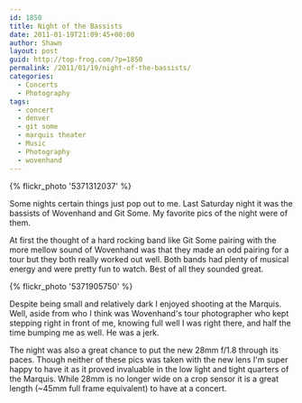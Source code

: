 ```yaml
---
id: 1850
title: Night of the Bassists
date: 2011-01-19T21:09:45+00:00
author: Shawn
layout: post
guid: http://top-frog.com/?p=1850
permalink: /2011/01/19/night-of-the-bassists/
categories:
  - Concerts
  - Photography
tags:
  - concert
  - denver
  - git some
  - marquis theater
  - Music
  - Photography
  - wovenhand
---
```


{% flickr_photo '5371312037' %}

Some nights certain things just pop out to me. Last Saturday night it was the bassists of Wovenhand and Git Some. My favorite pics of the night were of them. 



At first the thought of a hard rocking band like Git Some pairing with the more mellow sound of Wovenhand was that they made an odd pairing for a tour but they both really worked out well. Both bands had plenty of musical energy and were pretty fun to watch. Best of all they sounded great.

{% flickr_photo '5371905750' %}

Despite being small and relatively dark I enjoyed shooting at the Marquis. Well, aside from who I think was Wovenhand's tour photographer who kept stepping right in front of me, knowing full well I was right there, and half the time bumping me as well. He was a jerk.

The night was also a great chance to put the new 28mm f/1.8 through its paces. Though neither of these pics was taken with the new lens I'm super happy to have it as it proved invaluable in the low light and tight quarters of the Marquis. While 28mm is no longer wide on a crop sensor it is a great length (~45mm full frame equivalent) to have at a concert. 
